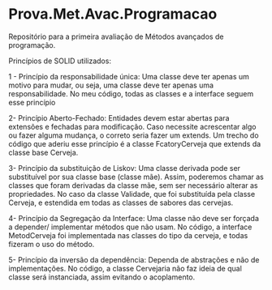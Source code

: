 # Prova.Met.Avac.Programacao
Repositório para a primeira avaliação de Métodos avançados de programação.

Princípios de SOLID utilizados:

 1 - Princípio da responsabilidade única: Uma classe deve ter apenas um motivo para mudar, ou seja, uma classe deve ter apenas uma responsabilidade. No meu código, todas as classes e a interface seguem esse princípio

2- Princípio Aberto-Fechado: Entidades devem estar abertas para extensões e fechadas para modificação. Caso necessite acrescentar algo ou fazer alguma mudança, o correto seria fazer um extends. Um trecho do código que aderiu esse princípio é a classe FcatoryCerveja que extends da classe base Cerveja.

3- Princípio da substituição de Liskov: Uma classe derivada pode ser substituível por sua classe base (classe mãe). Assim, poderemos chamar as classes que foram derivadas da classe mãe, sem ser necessário alterar as propriedades. No caso da classe Validade, que foi substituída pela classe Cerveja, e estendida em todas as classes de sabores das cervejas.

4- Princípio da Segregação da Interface: Uma classe não deve ser forçada a depender/ implementar métodos que não usam. No código, a interface MetodCerveja foi implementada nas classes do tipo da cerveja, e todas fizeram o uso do método.

5- Princípio da inversão da dependência: Dependa de abstrações e não de implementações. No código, a classe Cervejaria não faz ideia de qual classe será instanciada, assim evitando o acoplamento.
